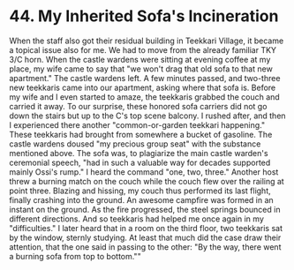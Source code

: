 


    
# 44. My Inherited Sofa's Incineration

When the staff also got their residual building in Teekkari Village, it became a topical issue also for me. We had to move from the already familiar TKY 3/C horn. When the castle wardens were sitting at evening coffee at my place, my wife came to say that "we won't drag that old sofa to that new apartment." The castle wardens left. A few minutes passed, and two-three new teekkaris came into our apartment, asking where that sofa is. Before my wife and I even started to amaze, the teekkaris grabbed the couch and carried it away. To our surprise, these honored sofa carriers did not go down the stairs but up to the C's top scene balcony. I rushed after, and then I experienced there another "common-or-garden teekkari happening." These teekkaris had brought from somewhere a bucket of gasoline. The castle wardens doused "my precious group seat" with the substance mentioned above. The sofa was, to plagiarize the main castle warden's ceremonial speech, "had in such a valuable way for decades supported mainly Ossi's rump." I heard the command "one, two, three." Another host threw a burning match on the couch while the couch flew over the railing at point three. Blazing and hissing, my couch thus performed its last flight, finally crashing into the ground. An awesome campfire was formed in an instant on the ground. As the fire progressed, the steel springs bounced in different directions. And so teekkaris had helped me once again in my "difficulties." I later heard that in a room on the third floor, two teekkaris sat by the window, sternly studying. At least that much did the case draw their attention, that the one said in passing to the other: "By the way, there went a burning sofa from top to bottom.""
